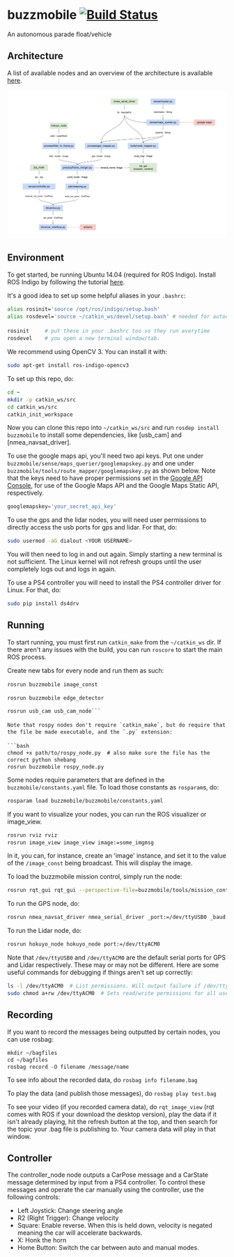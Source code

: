 # buzzmobile [![Build Status](https://travis-ci.org/gtagency/buzzmobile.svg?branch=master)](https://travis-ci.org/gtagency/buzzmobile)
An autonomous parade float/vehicle

Architecture
------------

A list of available nodes and an overview of the architecture is available [here](https://docs.google.com/drawings/d/1Lryui91lSutyC1TQhDmWI3JqDfefNB9E9RoSaBPHhcE/edit?usp=sharing).

![architecture](/architecture.png?raw=true)


Environment
-----------

To get started, be running Ubuntu 14.04 (required for ROS Indigo).
Install ROS Indigo by following the tutorial [here](http://wiki.ros.org/indigo/Installation/Ubuntu).

It's a good idea to set up some helpful aliases in your `.bashrc`:

```bash
alias rosinit='source /opt/ros/indigo/setup.bash'
alias rosdevel='source ~/catkin_ws/devel/setup.bash' # needed for autocompletion

rosinit     # put these in your .bashrc too so they run everytime
rosdevel    # you open a new terminal window/tab.
```

We recommend using OpenCV 3. You can install it with:

```bash
sudo apt-get install ros-indigo-opencv3
```

To set up this repo, do:

```bash
cd ~
mkdir -p catkin_ws/src
cd catkin_ws/src
catkin_init_workspace
```

Now you can clone this repo into `~/catkin_ws/src` and run `rosdep install buzzmobile` to install some dependencies, like [usb_cam] and [nmea_navsat_driver].

To use the google maps api, you'll need two api keys. Put one under `buzzmobile/sense/maps_querier/googlemapskey.py` and one under `buzzmobile/tools/route_mapper/googlemapskey.py` as shown below. Note that the keys need to have proper permissions set in the [Google API Console](https://console.developers.google.com/), for use of the Google Maps API and the Google Maps Static API, respectively.

```python
googlemapskey='your_secret_api_key'
```

To use the gps and the lidar nodes, you will need user permissions to directly access the usb ports for gps and lidar. For that, do:

```bash
sudo usermod -aG dialout <YOUR USERNAME>
```
You will then need to log in and out again. Simply starting a new terminal is not sufficient. The Linux kernel will not refresh groups until the user completely logs out and logs in again.

To use a PS4 controller you will need to install the PS4 controller driver for Linux. For that, do:

```bash
sudo pip install ds4drv
```

Running
-------

To start running, you must first run `catkin_make` from the `~/catkin_ws` dir.
If there aren't any issues with the build, you can run `roscore` to start the
main ROS process.

Create new tabs for every node and run them as such:

```rosrun buzzmobile image_const```

```rosrun buzzmobile edge_detector```

```rosparam set usb_cam/pixel_format yuyv
rosrun usb_cam usb_cam_node```

Note that rospy nodes don't require `catkin_make`, but do require that the file be made executable, and the `.py` extension:

```bash
chmod +x path/to/rospy_node.py  # also make sure the file has the correct python shebang
rosrun buzzmobile rospy_node.py
```

Some nodes require parameters that are defined in the `buzzmobile/constants.yaml` file. To load those constants as `rosparam`s, do:

```bash
rosparam load buzzmobile/buzzmobile/constants.yaml
```

If you want to visualize your nodes, you can run the ROS visualizer or image_view.

```bash
rosrun rviz rviz
rosrun image_view image_view image:=some_imgmsg
```

In it, you can, for instance, create an 'image' instance, and set it to the
value of the `/image_const` being broadcast. This will display the image.

To load the buzzmobile mission control, simply run the node:

```bash
rosrun rqt_gui rqt_gui --perspective-file=buzzmobile/tools/mission_control/Default.perspective
```

To run the GPS node, do:

```bash
rosrun nmea_navsat_driver nmea_serial_driver _port:=/dev/ttyUSB0 _baud:=4800
```

To run the Lidar node, do:

```bash
rosrun hokuyo_node hokuyo_node port:=/dev/ttyACM0
```

Note that `/dev/ttyUSB0` and `/dev/ttyACM0` are the default serial ports for GPS and Lidar respectively. These may or may not be different. Here are some useful commands for debugging if things aren't set up correctly:

```bash
ls -l /dev/ttyACM0  # List permissions. Will output failure if /dev/ttyACM0 is not set.
sudo chmod a+rw /dev/ttyACM0  # Sets read/write permissions for all users, not recommended.
```

Recording
---------

If you want to record the messages being outputted by certain nodes, you can use rosbag:

```
mkdir ~/bagfiles
cd ~/bagfiles
rosbag record -O filename /message/name
```

To see info about the recorded data, do `rosbag info filename.bag`

To play the data (and publish those messages), do `rosbag play test.bag`

To see your video (if you recorded camera data), do `rqt_image_view` (rqt comes with ROS if your download the desktop version), play the data if it isn't already playing, hit the refresh button at the top, and then search for the topic your .bag file is publishing to. Your camera data will play in that window.

Controller
----------

The controller_node node outputs a CarPose message and a CarState message determined by input from a PS4 controller. To control these messages and operate the car manually using the controller, use the following controls:

- Left Joystick: Change steering angle
- R2 (Right Trigger): Change velocity
- Square: Enable reverse. When this is held down, velocity is negated meaning the car will accelerate backwards.
- X: Honk the horn
- Home Button: Switch the car between auto and manual modes.
